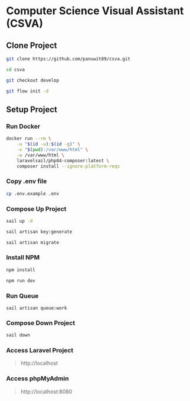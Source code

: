 # Computer Science Visual Assistant (CSVA)

## Clone Project
```bash
git clone https://github.com/panuwit89/csva.git
```
```bash
cd csva
```
```bash
git checkout develop
```
```bash
git flow init -d
```

## Setup Project
### Run Docker
```bash
docker run --rm \
    -u "$(id -u):$(id -g)" \
    -v "$(pwd):/var/www/html" \
    -w /var/www/html \
    laravelsail/php84-composer:latest \
    composer install --ignore-platform-reqs
```
### Copy .env file
```bash
cp .env.example .env
```
### Compose Up Project
```bash
sail up -d
```
```bash
sail artisan key:generate
```
```bash
sail artisan migrate
```
### Install NPM
```bash
npm install
```
```bash
npm run dev
```
### Run Queue
```
sail artisan queue:work
```
### Compose Down Project
```bash
sail down
```
### Access Laravel Project
> http://localhost
### Access phpMyAdmin
> http://localhost:8080
